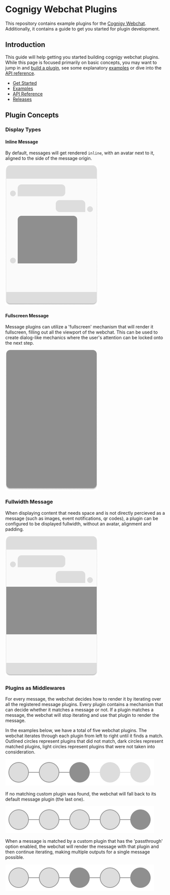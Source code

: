 # Cognigy Webchat Plugins
This repository contains example plugins for the [Cognigy Webchat](https://github.com/Cognigy/WebchatWidget).
Additionally, it contains a guide to get you started for plugin development.

## Introduction
This guide will help getting you started building cognigy webchat plugins.
While this page is focused primarily on basic concepts, you may want to jump in and [build a plugin](./docs/get-started.md), see some explanatory [examples](./docs/examples.md) or dive into the [API reference](./docs/api-reference.md).

- [Get Started](./docs/get-started.md) 
- [Examples](./docs/examples.md)
- [API Reference](./docs/api-reference.md)
- [Releases](./RELEASES.md)


## Plugin Concepts

### Display Types
#### Inline Message
By default, messages will get rendered `inline`, with an avatar next to it, aligned to the side of the message origin.

![Inline Message](./assets/message-plugin-inline.png)  


#### Fullscreen Message
Message plugins can utilize a 'fullscreen' mechanism that will render it fullscreen, filling out all the viewport of the webchat. This can be used to create dialog-like mechanics where the user's attention can be locked onto the next step.

![Fullscreen Message](./assets/message-plugin-fullscreen.png)

### Fullwidth Message
When displaying content that needs space and is not directly percieved as a message (such as images, event notifications, qr codes), a plugin can be configured to be displayed fullwidth, without an avatar, alignment and padding. 

![Fullwidth Message](./assets/message-plugin-fullwidth.png)


### Plugins as Middlewares

For every message, the webchat decides how to render it by iterating over all the registered message plugins.
Every plugin contains a mechanism that can decide whether it matches a message or not.
If a plugin matches a message, the webchat will stop iterating and use that plugin to render the message.

In the examples below, we have a total of five webchat plugins.
The webchat iterates through each plugin from left to right until it finds a match.
Outlined circles represent plugins that did not match, dark circles represent matched plugins, light circles represent plugins that were not taken into consideration.

![Plugin Message](./assets/plugin-chain-match.png)  

If no matching custom plugin was found, the webchat will fall back to its default message plugin (the last one).

![Default Message](./assets/plugin-chain-default.png)  

When a message is matched by a custom plugin that has the 'passthrough' option enabled, the webchat will render the message with that plugin and then continue iterating, making multiple outputs for a single message possible.

![Passthrough Plugin Message](./assets/plugin-chain-passthrough.png)
